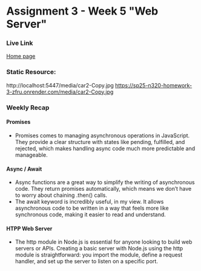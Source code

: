 # Assignment 3 - Week 5 "Web Server"

### Live Link

[Home page](https://sp25-n320-homework-3-zfru.onrender.com)

### Static Resource:

http://localhost:5447/media/car2-Copy.jpg
https://sp25-n320-homework-3-zfru.onrender.com/media/car2-Copy.jpg




### Weekly Recap

#### Promises
- Promises comes to managing asynchronous operations in JavaScript. They provide a clear structure with states like pending, fulfilled, and rejected, which makes handling async code much more predictable and manageable.
#### Async / Await
- Async functions are a great way to simplify the writing of asynchronous code. They return promises automatically, which means we don’t have to worry about chaining .then() calls.
- The await keyword is incredibly useful, in my view. It allows asynchronous code to be written in a way that feels more like synchronous code, making it easier to read and understand. 
#### HTPP Web Server
- The http module in Node.js is essential for anyone looking to build web servers or APIs. Creating a basic server with Node.js using the http module is straightforward: you import the module, define a request handler, and set up the server to listen on a specific port.
